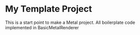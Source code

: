 # My Template Project

This is a start point to make a Metal project.
All boilerplate code implemented in BasicMetalRenderer
